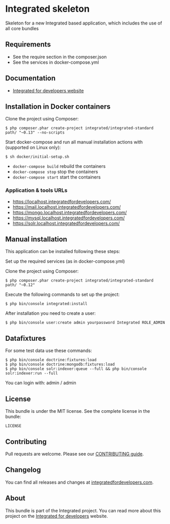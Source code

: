 # Integrated skeleton #
Skeleton for a new Integrated based application, which includes the use of all core bundles

## Requirements ##
* See the require section in the composer.json
* See the services in docker-compose.yml

## Documentation ##
* [Integrated for developers website](http://www.integratedfordevelopers.com "Integrated for developers website")

## Installation in Docker containers ##

Clone the project using Composer:

    $ php composer.phar create-project integrated/integrated-standard path/ "~0.13" --no-scripts

Start docker-compose and run all manual installation actions with (supported on Linux only): 

    $ sh docker/initial-setup.sh

* `docker-compose build` rebuild the containers
* `docker-compose stop` stop the containers
* `docker-compose start` start the containers

### Application & tools URLs ###

* https://localhost.integratedfordevelopers.com/
* https://mail.localhost.integratedfordevelopers.com/
* https://mongo.localhost.integratedfordevelopers.com/
* https://mysql.localhost.integratedfordevelopers.com/
* https://solr.localhost.integratedfordevelopers.com/

## Manual installation ##
This application can be installed following these steps:

Set up the required services (as in docker-compose.yml)

Clone the project using Composer:

    $ php composer.phar create-project integrated/integrated-standard path/ "~0.12"

Execute the following commands to set up the project:

    $ php bin/console integrated:install

After installation you need to create a user:

    $ php bin/console user:create admin yourpassword Integrated ROLE_ADMIN

## Datafixtures ##
For some test data use these commands:

    $ php bin/console doctrine:fixtures:load
    $ php bin/console doctrine:mongodb:fixtures:load
    $ php bin/console solr:indexer:queue --full && php bin/console solr:indexer:run --full

You can login with: admin / admin    

## License ##
This bundle is under the MIT license. See the complete license in the bundle:

    LICENSE

## Contributing ##
Pull requests are welcome. Please see our [CONTRIBUTING guide](http://www.integratedfordevelopers.com/contributing "CONTRIBUTING guide").

## Changelog ##
You can find all releases and changes at [integratedfordevelopers.com](http://www.integratedfordevelopers.com "integratedfordevelopers.com").

## About ##
This bundle is part of the Integrated project. You can read more about this project on the
[Integrated for developers](http://www.integratedfordevelopers.com "Integrated for developers") website.
